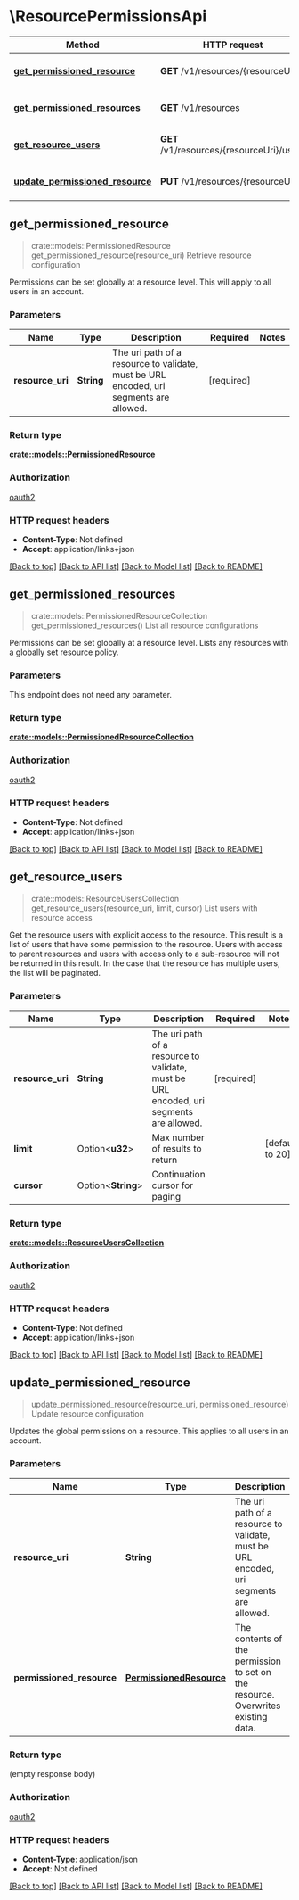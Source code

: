 # \ResourcePermissionsApi
Method | HTTP request | Description
------------- | ------------- | -------------
[**get_permissioned_resource**](ResourcePermissionsApi.md#get_permissioned_resource) | **GET** /v1/resources/{resourceUri} | Retrieve resource configuration
[**get_permissioned_resources**](ResourcePermissionsApi.md#get_permissioned_resources) | **GET** /v1/resources | List all resource configurations
[**get_resource_users**](ResourcePermissionsApi.md#get_resource_users) | **GET** /v1/resources/{resourceUri}/users | List users with resource access
[**update_permissioned_resource**](ResourcePermissionsApi.md#update_permissioned_resource) | **PUT** /v1/resources/{resourceUri} | Update resource configuration



## get_permissioned_resource

> crate::models::PermissionedResource get_permissioned_resource(resource_uri)
Retrieve resource configuration

Permissions can be set globally at a resource level. This will apply to all users in an account.

### Parameters


Name | Type | Description  | Required | Notes
------------- | ------------- | ------------- | ------------- | -------------
**resource_uri** | **String** | The uri path of a resource to validate, must be URL encoded, uri segments are allowed. | [required] |

### Return type

[**crate::models::PermissionedResource**](PermissionedResource.md)

### Authorization

[oauth2](./README.md#oauth2)

### HTTP request headers

- **Content-Type**: Not defined
- **Accept**: application/links+json

[[Back to top]](#) [[Back to API list]](./README.md#documentation-for-api-endpoints) [[Back to Model list]](./README.md#documentation-for-models) [[Back to README]](./README.md)


## get_permissioned_resources

> crate::models::PermissionedResourceCollection get_permissioned_resources()
List all resource configurations

Permissions can be set globally at a resource level. Lists any resources with a globally set resource policy.

### Parameters

This endpoint does not need any parameter.

### Return type

[**crate::models::PermissionedResourceCollection**](PermissionedResourceCollection.md)

### Authorization

[oauth2](./README.md#oauth2)

### HTTP request headers

- **Content-Type**: Not defined
- **Accept**: application/links+json

[[Back to top]](#) [[Back to API list]](./README.md#documentation-for-api-endpoints) [[Back to Model list]](./README.md#documentation-for-models) [[Back to README]](./README.md)


## get_resource_users

> crate::models::ResourceUsersCollection get_resource_users(resource_uri, limit, cursor)
List users with resource access

Get the resource users with explicit access to the resource. This result is a list of users that have some permission to the resource. Users with access to parent resources and users with access only to a sub-resource will not be returned in this result. In the case that the resource has multiple users, the list will be paginated.

### Parameters


Name | Type | Description  | Required | Notes
------------- | ------------- | ------------- | ------------- | -------------
**resource_uri** | **String** | The uri path of a resource to validate, must be URL encoded, uri segments are allowed. | [required] |
**limit** | Option<**u32**> | Max number of results to return |  |[default to 20]
**cursor** | Option<**String**> | Continuation cursor for paging |  |

### Return type

[**crate::models::ResourceUsersCollection**](ResourceUsersCollection.md)

### Authorization

[oauth2](./README.md#oauth2)

### HTTP request headers

- **Content-Type**: Not defined
- **Accept**: application/links+json

[[Back to top]](#) [[Back to API list]](./README.md#documentation-for-api-endpoints) [[Back to Model list]](./README.md#documentation-for-models) [[Back to README]](./README.md)


## update_permissioned_resource

> update_permissioned_resource(resource_uri, permissioned_resource)
Update resource configuration

Updates the global permissions on a resource. This applies to all users in an account.

### Parameters


Name | Type | Description  | Required | Notes
------------- | ------------- | ------------- | ------------- | -------------
**resource_uri** | **String** | The uri path of a resource to validate, must be URL encoded, uri segments are allowed. | [required] |
**permissioned_resource** | [**PermissionedResource**](PermissionedResource.md) | The contents of the permission to set on the resource. Overwrites existing data. | [required] |

### Return type

 (empty response body)

### Authorization

[oauth2](./README.md#oauth2)

### HTTP request headers

- **Content-Type**: application/json
- **Accept**: Not defined

[[Back to top]](#) [[Back to API list]](./README.md#documentation-for-api-endpoints) [[Back to Model list]](./README.md#documentation-for-models) [[Back to README]](./README.md)

